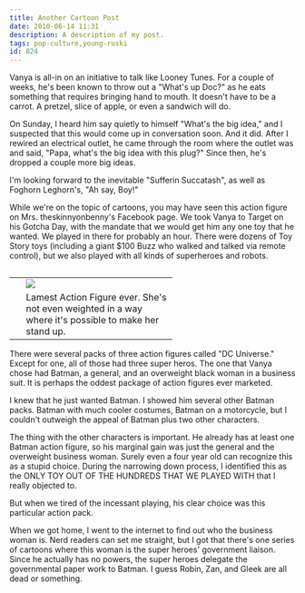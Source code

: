 ```yaml
---
title: Another Cartoon Post
date: 2010-06-14 11:31
description: A description of my post.
tags: pop-culture,young-ruski
id: 824
---
```

Vanya is all-in on an initiative to talk like Looney Tunes.  For a couple of weeks, he's been known to throw out a "What's up Doc?" as he eats something that requires bringing hand to mouth.  It doesn't have to be a carrot.  A pretzel, slice of apple, or even a sandwich will do.

On Sunday, I heard him say quietly to himself "What's the big idea," and I suspected that this would come up in conversation soon.  And it did.  After I rewired an electrical outlet, he came through the room where the outlet was and said, "Papa, what's the big idea with this plug?"  Since then, he's dropped a couple more big ideas.

I'm looking forward to the inevitable "Sufferin Succatash", as well as Foghorn Leghorn's, "Ah say, Boy!"

While we're on the topic of cartoons, you may have seen this action figure on Mrs. theskinnyonbenny's Facebook page.  We took Vanya to Target on his Gotcha Day, with the mandate that we would get him any one toy that he wanted.  We played in there for probably an hour.  There were dozens of Toy Story toys (including a giant $100 Buzz who walked and talked via remote control), but we also played with all kinds of superheroes and robots.

<table cellpadding="2" align="right"><tr><td width="5" rowspan="2"><spacer type="block" width="5" height="1"></td><td width="250" ><img src="/img/lameactionfigure.jpg"></td></tr><tr><td class="caption" width="250">Lamest Action Figure ever.  She's not even weighted in a way where it's possible to make her stand up.</td></tr></table>

There were several packs of three action figures called "DC Universe."  Except for one, all of those had three super heros.  The one that Vanya chose had Batman, a general, and an overweight black woman in a business suit.  It is perhaps the oddest package of action figures ever marketed.

I knew that he just wanted Batman.  I showed him several other Batman packs.  Batman with much cooler costumes, Batman on a motorcycle, but I couldn't outweigh the appeal of Batman plus two other characters.

The thing with the other characters is important.  He already has at least one Batman action figure, so his marginal gain was just the general and the overweight business woman.  Surely even a four year old can recognize this as a stupid choice.  During the narrowing down process, I identified this as the ONLY TOY OUT OF THE HUNDREDS THAT WE PLAYED WITH that I really objected to.  

But when we tired of the incessant playing, his clear choice was this particular action pack.

When we got home, I went to the internet to find out who the business woman is.  Nerd readers can set me straight, but I got that there's one series of cartoons where this woman is the super heroes' government liaison.  Since he actually has no powers, the super heroes delegate the governmental paper work to Batman.  I guess Robin, Zan, and Gleek are all dead or something.